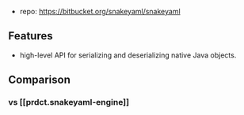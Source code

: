 
- repo: https://bitbucket.org/snakeyaml/snakeyaml
  
## Features

- high-level API for serializing and deserializing native Java objects.

## Comparison

### vs [[prdct.snakeyaml-engine]]